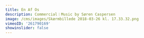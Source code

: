 ```yaml
---
title: En Af Os
description: Commercial︱Music by Søren Caspersen
image: /cms/images/Skærmbillede 2018-03-26 kl. 17.33.32.png
vimeoID: '261790169'
showinslider: false
---
```




